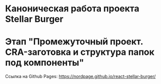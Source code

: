 # Каноническая работа проекта Stellar Burger 
# Этап "Промежуточный проект. CRA-заготовка и структура папок под компоненты"


Ссылка на Github Pages: https://nordpage.github.io/react-stellar-burger/
